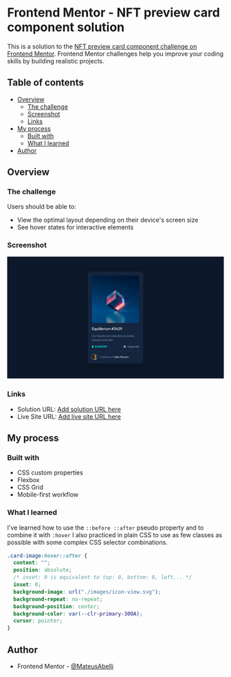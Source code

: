 # Frontend Mentor - NFT preview card component solution

This is a solution to the [NFT preview card component challenge on Frontend Mentor](https://www.frontendmentor.io/challenges/nft-preview-card-component-SbdUL_w0U). Frontend Mentor challenges help you improve your coding skills by building realistic projects.

## Table of contents

- [Overview](#overview)
  - [The challenge](#the-challenge)
  - [Screenshot](#screenshot)
  - [Links](#links)
- [My process](#my-process)
  - [Built with](#built-with)
  - [What I learned](#what-i-learned)
- [Author](#author)

## Overview

### The challenge

Users should be able to:

- View the optimal layout depending on their device's screen size
- See hover states for interactive elements

### Screenshot

![](./images/screenshot.png)

### Links

- Solution URL: [Add solution URL here](https://your-solution-url.com)
- Live Site URL: [Add live site URL here](https://your-live-site-url.com)

## My process

### Built with

- CSS custom properties
- Flexbox
- CSS Grid
- Mobile-first workflow

### What I learned

I've learned how to use the `::before ::after` pseudo property and to combine it with `:hover` I also practiced in plain CSS to use as few classes as possible with some complex CSS selector combinations.

```css
.card-image:hover::after {
  content: "";
  position: absolute;
  /* inset: 0 is equivalent to top: 0, bottom: 0, left... */
  inset: 0;
  background-image: url("./images/icon-view.svg");
  background-repeat: no-repeat;
  background-position: center;
  background-color: var(--clr-primary-300A);
  cursor: pointer;
}
```

## Author

- Frontend Mentor - [@MateusAbelli](https://www.frontendmentor.io/profile/MateusAbelli)
